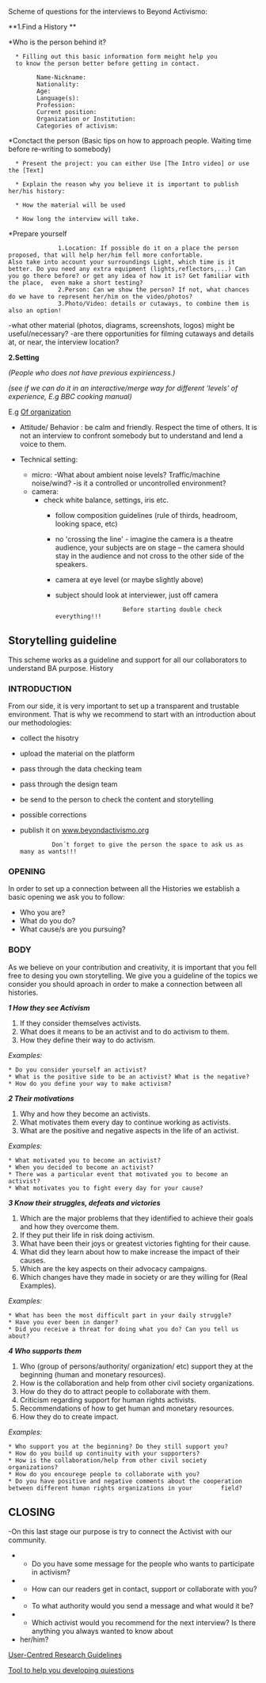 
Scheme of questions for the interviews to Beyond Activismo:

**1.Find a History **

  *Who is the person behind it? 
      
      * Filling out this basic information form meight help you
      to know the person better before getting in contact. 
      
            Name-Nickname:
            Nationality:
            Age:
            Language(s):
            Profession:
            Current position:
            Organization or Institution:
            Categories of activism:

 *Conctact the person
   (Basic tips on how to approach people. Waiting time before re-writing to somebody)
 
      * Present the project: you can either Use [The Intro video] or use the [Text]
      
      * Explain the reason why you believe it is important to publish her/his history: 
       
      * How the material will be used 
      
      * How long the interview will take. 
      

*Prepare yourself  
  
     
                  1.Location: If possible do it on a place the person proposed, that will help her/him fell more confortable.                  Also take into account your surroundings Light, which time is it better. Do you need any extra equipment (lights,reflectors,...) Can you go there before? or get any idea of how it is? Get familiar with the place,  even make a short testing?  
                  2.Person: Can we show the person? If not, what chances do we have to represent her/him on the video/photos?
                  3.Photo/Video: details or cutaways, to combine them is also an option! 
                 


-what other material (photos, diagrams, screenshots, logos) might be useful/necessary? 
-are there opportunities for filming cutaways and details at, or near, the interview 
location?




   
**2.Setting**

_(People who does not have previous expiriencess.)_

_(see if we can do it in an interactive/merge way for different ‘levels’ of experience, E.g BBC cooking manual)_

E.g [Of organization](https://www.circulardesignguide.com/post/embed-feedback)



* Attitude/ Behavior : be calm and friendly. Respect the time of others. It is not an interview to confront somebody but to understand and lend a voice to them.

* Technical setting:

   * micro: -What about ambient noise levels? Traffic/machine noise/wind?
-is it a controlled or uncontrolled environment? 
   * camera:   
      * check white balance, settings, iris etc.
        * follow composition guidelines (rule of thirds, headroom, looking space, etc) 
        * no 'crossing the line'  - imagine the camera is a theatre audience, your subjects are on stage – the camera should stay in the audience and not cross to the other side of the speakers.
        * camera at eye level (or maybe slightly above) 
        * subject should look at interviewer, just off camera 


                                 Before starting double check everything!!!
                                 
## Storytelling guideline 

This scheme works as a guideline and support for all our collaborators to understand BA purpose.
History 

### INTRODUCTION

   From our side, it is very important to set up a transparent and trustable environment.
   That is why we recommend to start with an introduction about our methodologies:

   * collect the hisotry 
   * upload the material on the platform
   * pass through the data checking team
   * pass through the design team
   * be send to the person  to check the content and storytelling
   * possible corrections
   * publish it on www.beyondactivismo.org

                  
                  Don´t forget to give the person the space to ask us as many as wants!!!


### OPENING

  In order to set up a connection between all the Histories we establish a basic opening we ask you to follow:

   * Who you are?
   * What do you do?
   * What cause/s are you pursuing?  


### BODY

  As we believe on your contribution and creativity, it is important that you fell free to desing you own storytelling. 
  We give you a guideline of the topics we consider you should aproach in order to make a connection between all histories. 
  
  
  
 _**1 How they see Activism**_

   1. If they consider themselves activists.
   2. What does it means to be an activist and to do activism to them.
   3. How they define their way to do activism.

_Examples:_

    * Do you consider yourself an activist?
    * What is the positive side to be an activist? What is the negative?
    * How do you define your way to make activism?

_**2 Their motivations**_

   1. Why and how they become an activists.
   2. What motivates them every day to continue working as activists.
   3. What are the positive and negative aspects in the life of an activist.

_Examples:_

    * What motivated you to become an activist?
    * When you decided to become an activist?
    * There was a particular event that motivated you to become an activist?
    * What motivates you to fight every day for your cause?
   

_**3 Know their struggles, defeats and victories**_

   1. Which are the major problems that they identified to achieve their goals and how they overcome them.
   2. If they put their life in risk doing activism.
   3. What have been their joys or greatest victories fighting for their cause.
   4. What did they learn about how to make increase the impact of their causes.
   5. Which are the key aspects on their advocacy campaigns.
   6. Which changes have they made in society or are they willing for (Real Examples).

_Examples:_

    * What has been the most difficult part in your daily struggle?
    * Have you ever been in danger?
    * Did you receive a threat for doing what you do? Can you tell us about?


_**4 Who supports them**_

   1. Who (group of persons/authority/ organization/ etc) support they at the beginning (human and monetary resources).
   2. How is the collaboration and help from other civil society organizations.
   3. How do they do to attract people to collaborate with them.
   4. Criticism regarding support for human rights activists.
   5. Recommendations of how to get human and monetary resources.
   6. How they do to create impact.

_Examples:_

    * Who support you at the beginning? Do they still support you?
    * How do you build up continuity with your supporters?
    * How is the collaboration/help from other civil society organizations?
    * How do you encourege people to collaborate with you?
    * Do you have positive and negative comments about the cooperation between different human rights organizations in your        field?


## CLOSING

-On this last stage our purpose is try to connect the Activist with our community.

 
-    * Do you have some message for the people who wants to participate in activism?
-    * How can our readers get in contact, support or collaborate with you?
-    * To what authority would you send a message and what would it be?
-    * Which activist would you recommend for the next interview? Is there anything you always wanted to know about
-    her/him?

[User-Centred Research Guidelines ](https://www.circulardesignguide.com/post/lead-with-user-centred-research)

[Tool to help you developing quiestions](http://diytoolkit.org/tools/question-ladder/)
